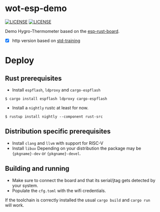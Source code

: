 # wot-esp-demo

[![LICENSE][license badge apache]][license apache]
[![LICENSE][license badge mit]][license mit]

Demo Hygro-Thermometer based on the [esp-rust-board](https://github.com/esp-rs/esp-rust-board).

- [x] http version based on [std-training](https://github.com/esp-rs/std-training)


# Deploy

## Rust prerequisites
- Install `espflash`, `ldproxy` and `cargo-espflash`
```
$ cargo install espflash ldproxy cargo-espflash
```
- Install a `nightly` rustc at least for now.
```
$ rustup install nightly --component rust-src
```

## Distribution specific prerequisites
- Install `clang` and `llvm` with support for RISC-V
- Install `libuv`
Depending on your distribution the package may be `{pkgname}-dev` or `{pkgname}-devel`.

## Building and running
- Make sure to connect the board and that its serial/jtag gets detected by your system.
- Populate the `cfg.toml` with the wifi credentials.

If the toolchain is correctly installed the usual `cargo build` and `cargo run` will work.

<!-- Links -->
[license apache]: LICENSES/Apache-2.0.txt
[license mit]: LICENSES/MIT.txt

<!-- Badges -->
[license badge apache]: https://img.shields.io/badge/license-Apache_2.0-blue.svg
[license badge mit]: https://img.shields.io/badge/license-MIT-blue.svg
